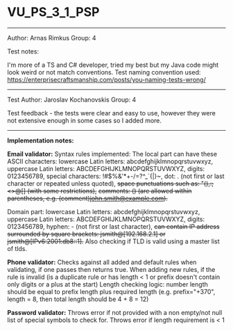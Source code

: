 # VU_PS_3_1_PSP

---
Author: Arnas Rimkus
Group: 4 

Test notes:

I'm more of a TS and C# developer, tried my best but my Java code might look weird or not match conventions.
Test naming convention used: https://enterprisecraftsmanship.com/posts/you-naming-tests-wrong/

---

Test Author: Jaroslav Kochanovskis
Group: 4 

Test feedback - the tests were clear and easy to use, however they were not extensive enough in some cases so I added more.

---

**Implementation notes:**

**Email validator:**
Syntax rules implemented:
The local part can have these ASCII characters:
    lowercase Latin letters: abcdefghijklmnopqrstuvwxyz,
    uppercase Latin letters: ABCDEFGHIJKLMNOPQRSTUVWXYZ,
    digits: 0123456789,
    special characters: !#$%&'*+-/=?^_`{|}~,
    dot: . (not first or last character or repeated unless quoted),
    ~~space punctuations such as: "(),:;<>@[\] (with some restrictions),~~
    ~~comments: () (are allowed within parentheses, e.g. (comment)john.smith@example.com).~~

Domain part:
    lowercase Latin letters: abcdefghijklmnopqrstuvwxyz,
    uppercase Latin letters: ABCDEFGHIJKLMNOPQRSTUVWXYZ,
    digits: 0123456789,
    hyphen: - (not first or last character),
    ~~can contain IP address surrounded by square brackets: jsmith@[192.168.2.1] or jsmith@[IPv6:2001:db8::1].~~
Also checking if TLD is valid using a master list of tlds.

**Phone validator:**
Checks against all added and default rules when validating, if one passes then returns true.
When adding new rules, if the rule is invalid (is a duplicate rule or has length < 1 or prefix doesn't contain only digits or a plus at the start)
Length checking logic: number length should be equal to prefix length plus required length (e.g. prefix="+370", length = 8, then total length should be 4 + 8 = 12)

**Password validator:**
Throws error if not provided with a non empty/not null list of special symbols to check for.
Throws error if length requirement is < 1
